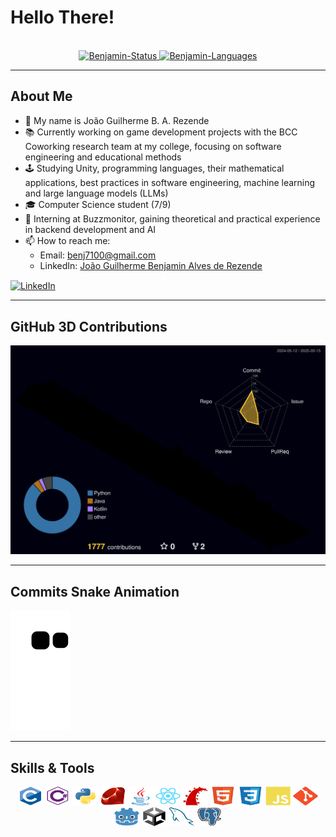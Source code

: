# Hello There!

<br>

<div align="center">
  <a href="https://github.com/bennie10colado">
    <img height="180em" alt="Benjamin-Status" src="https://github-readme-stats.vercel.app/api?username=bennie10colado&show_icons=true&theme=dark&include_all_commits=true&count_private=true"/>
    <img height="180em" alt="Benjamin-Languages" src="https://github-readme-stats.vercel.app/api/top-langs/?username=bennie10colado&layout=compact&langs_count=7&theme=dark"/>
  </a>
</div>

---

## About Me

- 🥋 My name is João Guilherme B. A. Rezende  
- 📚 Currently working on game development projects with the BCC Coworking research team at my college, focusing on software engineering and educational methods  
- 🕹️ Studying Unity, programming languages, their mathematical applications, best practices in software engineering, machine learning and large language models (LLMs)  
- 🎓 Computer Science student (7/9)  
- 🚀 Interning at Buzzmonitor, gaining theoretical and practical experience in backend development and AI  
- 📫 How to reach me:  
  - Email: [benj7100@gmail.com](mailto:benj7100@gmail.com)  
  - LinkedIn: [João Guilherme Benjamin Alves de Rezende](https://www.linkedin.com/in/bennie10colado/)  

<p align="left">
  <a href="https://www.linkedin.com/in/bennie10colado/" target="_blank">
    <img align="center" src="https://raw.githubusercontent.com/rahuldkjain/github-profile-readme-generator/master/src/images/icons/Social/linked-in-alt.svg" alt="LinkedIn" height="30" width="40" />
  </a>
</p>

---

## GitHub 3D Contributions

![GitHub 3D Contribution](./profile-3d-contrib/profile-night-rainbow.svg)

---

## Commits Snake Animation

![Snake animation](https://github.com/bennie10colado/bennie10colado/blob/output/github-contribution-grid-snake.svg)

---

## Skills & Tools

<div align="center">
  <!-- Programming Languages -->
  <img alt="C"          src="https://github.com/devicons/devicon/blob/master/icons/c/c-original.svg"              width="40" height="30">
  <img alt="C#"         src="https://github.com/devicons/devicon/blob/master/icons/csharp/csharp-line.svg"       width="40" height="30">
  <img alt="Python"     src="https://github.com/devicons/devicon/blob/master/icons/python/python-original.svg"   width="40" height="30">
  <img alt="Ruby"       src="https://github.com/devicons/devicon/blob/master/icons/ruby/ruby-original.svg"       width="40" height="30">
  <img alt="Java"       src="https://github.com/devicons/devicon/blob/master/icons/java/java-original.svg"       width="40" height="30">
  <!-- Frameworks & Platforms -->
  <img alt="React"      src="https://github.com/devicons/devicon/blob/master/icons/react/react-original.svg"     width="40" height="30">
  <img alt="Rails"      src="https://github.com/devicons/devicon/blob/master/icons/rails/rails-plain.svg"      width="40" height="30">
  <!-- Web Technologies -->
  <img alt="HTML5"      src="https://github.com/devicons/devicon/blob/master/icons/html5/html5-original.svg"    width="40" height="30">
  <img alt="CSS3"       src="https://github.com/devicons/devicon/blob/master/icons/css3/css3-original.svg"      width="40" height="30">
  <img alt="JavaScript" src="https://github.com/devicons/devicon/blob/master/icons/javascript/javascript-plain.svg" width="40" height="30">
  <!-- Development Tools -->
  <img alt="Git"        src="https://github.com/devicons/devicon/blob/master/icons/git/git-original.svg"        width="40" height="30">
  <!-- Game Development -->
  <img alt="Godot"      src="https://github.com/devicons/devicon/blob/master/icons/godot/godot-original.svg"    width="40" height="30">
  <img alt="Unity"      src="https://github.com/devicons/devicon/blob/master/icons/unity/unity-original.svg"    width="40" height="30">
  <!-- Databases & Back-end -->
  <img alt="MySQL"      src="https://github.com/devicons/devicon/blob/master/icons/mysql/mysql-original.svg"     width="40" height="30">
  <img alt="PostgreSQL" src="https://github.com/devicons/devicon/blob/master/icons/postgresql/postgresql-original.svg" width="40" height="30">
</div>
